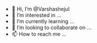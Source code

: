 - 👋 Hi, I’m @Varshashejul
- 👀 I’m interested in ...
- 🌱 I’m currently learning ...
- 💞️ I’m looking to collaborate on ...
- 📫 How to reach me ...

<!---
Varshashejul/Varshashejul is a ✨ special ✨ repository because its `README.md` (this file) appears on your GitHub profile.
You can click the Preview link to take a look at your changes.
--->
